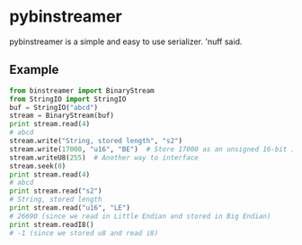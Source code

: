 pybinstreamer
=========

pybinstreamer is a simple and easy to use serializer. 'nuff said.

## Example
```python
from binstreamer import BinaryStream
from StringIO import StringIO
buf = StringIO("abcd")
stream = BinaryStream(buf)
print stream.read(4)
# abcd
stream.write("String, stored length", "s2")
stream.write(17000, "u16", "BE")  # Store 17000 as an unsigned 16-bit integer in Big Endian
stream.writeU8(255)  # Another way to interface
stream.seek(0)
print stream.read(4)
# abcd
print stream.read("s2")
# String, stored length
print stream.read("u16", "LE")
# 26690 (since we read in Little Endian and stored in Big Endian)
print stream.readI8()
# -1 (since we stored u8 and read i8)
```
